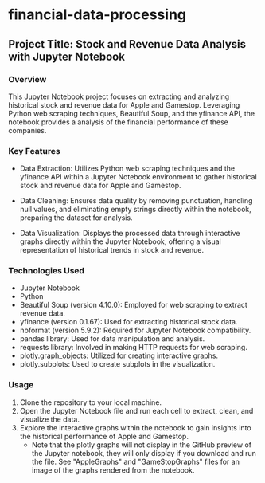 # financial-data-processing
## Project Title: Stock and Revenue Data Analysis with Jupyter Notebook

### Overview
This Jupyter Notebook project focuses on extracting and analyzing historical stock and revenue data for Apple and Gamestop. Leveraging Python web scraping techniques, Beautiful Soup, and the yfinance API, the notebook provides a analysis of the financial performance of these companies.

### Key Features
* Data Extraction: Utilizes Python web scraping techniques and the yfinance API within a Jupyter Notebook environment to gather historical stock and revenue data for Apple and Gamestop.

* Data Cleaning: Ensures data quality by removing punctuation, handling null values, and eliminating empty strings directly within the notebook, preparing the dataset for analysis.

* Data Visualization: Displays the processed data through interactive graphs directly within the Jupyter Notebook, offering a visual representation of historical trends in stock and revenue.

### Technologies Used
* Jupyter Notebook
* Python
* Beautiful Soup (version 4.10.0): Employed for web scraping to extract revenue data.
* yfinance (version 0.1.67): Used for extracting historical stock data.
* nbformat (version 5.9.2): Required for Jupyter Notebook compatibility.
* pandas library: Used for data manipulation and analysis.
* requests library: Involved in making HTTP requests for web scraping.
* plotly.graph_objects: Utilized for creating interactive graphs.
* plotly.subplots: Used to create subplots in the visualization.

### Usage
1. Clone the repository to your local machine.
2. Open the Jupyter Notebook file and run each cell to extract, clean, and visualize the data.
3. Explore the interactive graphs within the notebook to gain insights into the historical performance of Apple and Gamestop.
   * Note that the plotly graphs will not display in the GitHub preview of the Jupyter notebook, they will only display if you download and run the file. See "AppleGraphs" and "GameStopGraphs" files for an image of the graphs rendered from the notebook.
